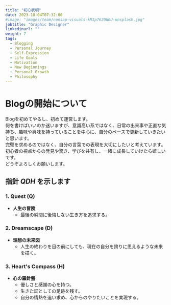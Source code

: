 ```yaml
---
title: "初心表明"
date: 2023-10-04T07:32:00
#image: "images/team/nonsap-visuals-kMJp7620W6U-unsplash.jpg"
jobtitle: "Graphic Designer"
linkedinurl: ""
weight: 7
tags:
  - Blogging
  - Personal Journey
  - Self-Expression
  - Life Goals
  - Motivation
  - New Beginnings
  - Personal Growth
  - Philosophy
---
```


# Blogの開始について

Blogを初めてやるし、初めて運営します。  
何を書けばいいのか迷いますが、意識高い系ではなく、日常の出来事や正直な気持ち、趣味や興味を持っていることを中心に、自分のペースで更新していきたいと思います。  
完璧を求めるのではなく、自分の言葉での表現を大切にしたいと考えています。  
初心者の視点からの発見や驚き、学びを共有し、一緒に成長していけたら嬉しいです。  
どうぞよろしくお願いします。

## 指針 *QDH* を示します

### 1. Quest (Q)

- **人生の冒険**
  - 最後の瞬間に後悔しない生き方を追求する。

### 2. Dreamscape (D)

- **理想の未来図**
  - 人生の終わりを目の前にしても、現在の自分を誇りに思えるような未来を描く。

### 3. Heart's Compass (H)

- **心の羅針盤**
  - 優しさと感謝の心を持つ。
  - 生きた証としての足跡を残す。
  - 自分の情熱を追い求め、心からのやりたいことを実現する。
